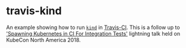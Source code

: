 # travis-kind

An example showing how to run [`kind`](https://github.com/kubernetes-sigs/kind) in [Travis-CI](https://travis-ci.org/). This is a follow up to ['Spawning Kubernetes in CI For Integration Tests'](https://sched.co/GrUv) lightning talk held on KubeCon North America 2018.
